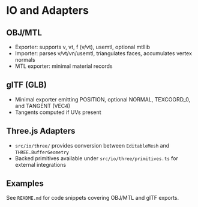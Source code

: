 # IO and Adapters

## OBJ/MTL
- Exporter: supports v, vt, f (v/vt), usemtl, optional mtllib
- Importer: parses v/vt/vn/usemtl, triangulates faces, accumulates vertex normals
- MTL exporter: minimal material records

## glTF (GLB)
- Minimal exporter emitting POSITION, optional NORMAL, TEXCOORD_0, and TANGENT (VEC4)
- Tangents computed if UVs present

## Three.js Adapters
- `src/io/three/` provides conversion between `EditableMesh` and `THREE.BufferGeometry`
- Backed primitives available under `src/io/three/primitives.ts` for external integrations

## Examples
See `README.md` for code snippets covering OBJ/MTL and glTF exports.
